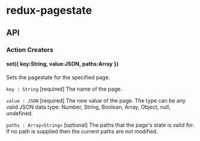 # redux-pagestate

## API

### Action Creators

#### set({ key:String, value:JSON, paths:Array<String> })

Sets the pagestate for the specified page.

`key : String` [required]
The name of the page.

`value : JSON` [required]
The new value of the page.  The type can be any valid JSON data type: Number, String, Boolean, Array, Object, null,
undefined.

`paths : Array<String>` [optional]
The paths that the page's state is valid for.  If no path is supplied then the current paths are not modified.
